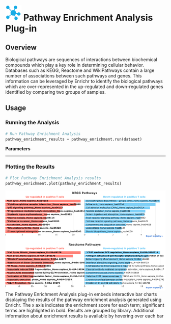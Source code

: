 <img src="img/pathway_enrichment-icon.png" width="50px"> Pathway Enrichment Analysis Plug-in
================

Overview
----------------
Biological pathways are sequences of interactions between biochemical compounds which play a key role in determining cellular behavior. Databases such as KEGG, Reactome and WikiPathways contain a large number of associations between such pathways and genes. This information can be leveraged by Enrichr to identify the biological pathways which are over-represented in the up-regulated and down-regulated genes identified by comparing two groups of samples.

Usage
----------------
### Running the Analysis
```python
# Run Pathway Enrichment Analysis
pathway_enrichment_results = pathway_enrichment.run(dataset)
```

**Parameters**


---
### Plotting the Results
```python
# Plot Pathway Enrichment Analysis results
pathway_enrichment.plot(pathway_enrichment_results)
```
<img src="img/pathway_enrichment-example.png"> 
The Pathway Enrichment Analysis plug-in embeds interactive bar charts displaying the results of the pathway enrichment analysis generated using Enrichr. The x axis indicates the enrichment score for each term; significant terms are highlighted in bold. Results are grouped by library. Additional information about enrichment results is available by hovering over each bar